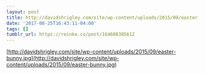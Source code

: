 ```yaml
---
layout: post
title: http://davidshrigley.com/site/wp-content/uploads/2015/09/easter-bunny.jpg
date: '2017-08-25T16:43:11-04:00'
tags: []
tumblr_url: https://reinke.co/post/164608385612
---
```

[http://davidshrigley.com/site/wp-content/uploads/2015/09/easter-bunny.jpg](http://davidshrigley.com/site/wp-content/uploads/2015/09/easter-bunny.jpg)  
